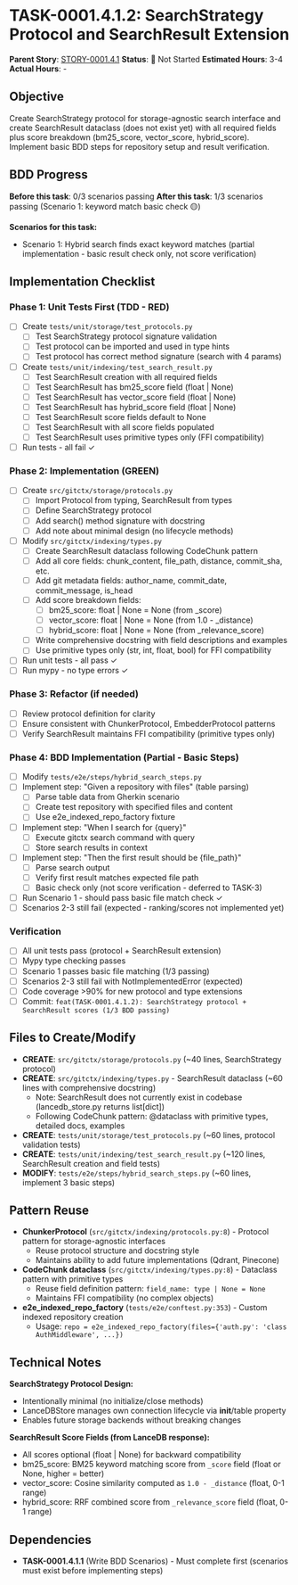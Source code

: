 # TASK-0001.4.1.2: SearchStrategy Protocol and SearchResult Extension

**Parent Story**: [STORY-0001.4.1](README.md)
**Status**: 🔵 Not Started
**Estimated Hours**: 3-4
**Actual Hours**: -

## Objective

Create SearchStrategy protocol for storage-agnostic search interface and create SearchResult dataclass (does not exist yet) with all required fields plus score breakdown (bm25_score, vector_score, hybrid_score). Implement basic BDD steps for repository setup and result verification.

## BDD Progress

**Before this task**: 0/3 scenarios passing
**After this task**: 1/3 scenarios passing (Scenario 1: keyword match basic check 🟡)

**Scenarios for this task:**
- Scenario 1: Hybrid search finds exact keyword matches (partial implementation - basic result check only, not score verification)

## Implementation Checklist

### Phase 1: Unit Tests First (TDD - RED)

- [ ] Create `tests/unit/storage/test_protocols.py`
  - [ ] Test SearchStrategy protocol signature validation
  - [ ] Test protocol can be imported and used in type hints
  - [ ] Test protocol has correct method signature (search with 4 params)
- [ ] Create `tests/unit/indexing/test_search_result.py`
  - [ ] Test SearchResult creation with all required fields
  - [ ] Test SearchResult has bm25_score field (float | None)
  - [ ] Test SearchResult has vector_score field (float | None)
  - [ ] Test SearchResult has hybrid_score field (float | None)
  - [ ] Test SearchResult score fields default to None
  - [ ] Test SearchResult with all score fields populated
  - [ ] Test SearchResult uses primitive types only (FFI compatibility)
- [ ] Run tests - all fail ✓

### Phase 2: Implementation (GREEN)

- [ ] Create `src/gitctx/storage/protocols.py`
  - [ ] Import Protocol from typing, SearchResult from types
  - [ ] Define SearchStrategy protocol
  - [ ] Add search() method signature with docstring
  - [ ] Add note about minimal design (no lifecycle methods)
- [ ] Modify `src/gitctx/indexing/types.py`
  - [ ] Create SearchResult dataclass following CodeChunk pattern
  - [ ] Add all core fields: chunk_content, file_path, distance, commit_sha, etc.
  - [ ] Add git metadata fields: author_name, commit_date, commit_message, is_head
  - [ ] Add score breakdown fields:
    - [ ] bm25_score: float | None = None (from _score)
    - [ ] vector_score: float | None = None (from 1.0 - _distance)
    - [ ] hybrid_score: float | None = None (from _relevance_score)
  - [ ] Write comprehensive docstring with field descriptions and examples
  - [ ] Use primitive types only (str, int, float, bool) for FFI compatibility
- [ ] Run unit tests - all pass ✓
- [ ] Run mypy - no type errors ✓

### Phase 3: Refactor (if needed)

- [ ] Review protocol definition for clarity
- [ ] Ensure consistent with ChunkerProtocol, EmbedderProtocol patterns
- [ ] Verify SearchResult maintains FFI compatibility (primitive types only)

### Phase 4: BDD Implementation (Partial - Basic Steps)

- [ ] Modify `tests/e2e/steps/hybrid_search_steps.py`
- [ ] Implement step: "Given a repository with files" (table parsing)
  - [ ] Parse table data from Gherkin scenario
  - [ ] Create test repository with specified files and content
  - [ ] Use e2e_indexed_repo_factory fixture
- [ ] Implement step: "When I search for {query}"
  - [ ] Execute gitctx search command with query
  - [ ] Store search results in context
- [ ] Implement step: "Then the first result should be {file_path}"
  - [ ] Parse search output
  - [ ] Verify first result matches expected file path
  - [ ] Basic check only (not score verification - deferred to TASK-3)
- [ ] Run Scenario 1 - should pass basic file match check ✓
- [ ] Scenarios 2-3 still fail (expected - ranking/scores not implemented yet)

### Verification

- [ ] All unit tests pass (protocol + SearchResult extension)
- [ ] Mypy type checking passes
- [ ] Scenario 1 passes basic file matching (1/3 passing)
- [ ] Scenarios 2-3 still fail with NotImplementedError (expected)
- [ ] Code coverage >90% for new protocol and type extensions
- [ ] Commit: `feat(TASK-0001.4.1.2): SearchStrategy protocol + SearchResult scores (1/3 BDD passing)`

## Files to Create/Modify

- **CREATE**: `src/gitctx/storage/protocols.py` (~40 lines, SearchStrategy protocol)
- **CREATE**: `src/gitctx/indexing/types.py` - SearchResult dataclass (~60 lines with comprehensive docstring)
  - Note: SearchResult does not currently exist in codebase (lancedb_store.py returns list[dict])
  - Following CodeChunk pattern: @dataclass with primitive types, detailed docs, examples
- **CREATE**: `tests/unit/storage/test_protocols.py` (~60 lines, protocol validation tests)
- **CREATE**: `tests/unit/indexing/test_search_result.py` (~120 lines, SearchResult creation and field tests)
- **MODIFY**: `tests/e2e/steps/hybrid_search_steps.py` (~60 lines, implement 3 basic steps)

## Pattern Reuse

- **ChunkerProtocol** (`src/gitctx/indexing/protocols.py:8`) - Protocol pattern for storage-agnostic interfaces
  - Reuse protocol structure and docstring style
  - Maintains ability to add future implementations (Qdrant, Pinecone)
- **CodeChunk dataclass** (`src/gitctx/indexing/types.py:8`) - Dataclass pattern with primitive types
  - Reuse field definition pattern: `field_name: type | None = None`
  - Maintains FFI compatibility (no complex objects)
- **e2e_indexed_repo_factory** (`tests/e2e/conftest.py:353`) - Custom indexed repository creation
  - Usage: `repo = e2e_indexed_repo_factory(files={'auth.py': 'class AuthMiddleware', ...})`

## Technical Notes

**SearchStrategy Protocol Design:**
- Intentionally minimal (no initialize/close methods)
- LanceDBStore manages own connection lifecycle via __init__/table property
- Enables future storage backends without breaking changes

**SearchResult Score Fields (from LanceDB response):**
- All scores optional (float | None) for backward compatibility
- bm25_score: BM25 keyword matching score from `_score` field (float or None, higher = better)
- vector_score: Cosine similarity computed as `1.0 - _distance` (float, 0-1 range)
- hybrid_score: RRF combined score from `_relevance_score` field (float, 0-1 range)

## Dependencies

- **TASK-0001.4.1.1** (Write BDD Scenarios) - Must complete first (scenarios must exist before implementing steps)
